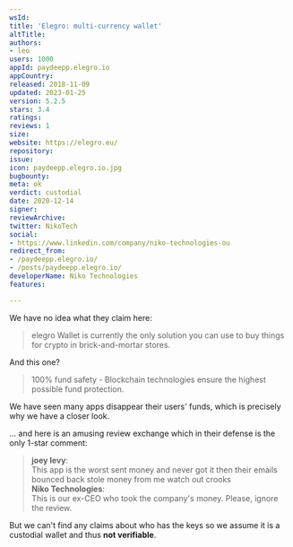 ```yaml
---
wsId: 
title: 'Elegro: multi-currency wallet'
altTitle: 
authors:
- leo
users: 1000
appId: paydeepp.elegro.io
appCountry: 
released: 2018-11-09
updated: 2023-01-25
version: 5.2.5
stars: 3.4
ratings: 
reviews: 1
size: 
website: https://elegro.eu/
repository: 
issue: 
icon: paydeepp.elegro.io.jpg
bugbounty: 
meta: ok
verdict: custodial
date: 2020-12-14
signer: 
reviewArchive: 
twitter: NikoTech
social:
- https://www.linkedin.com/company/niko-technologies-ou
redirect_from:
- /paydeepp.elegro.io/
- /posts/paydeepp.elegro.io/
developerName: Niko Technologies
features: 

---
```


We have no idea what they claim here:

> elegro Wallet is currently the only solution you can use to buy things for
  crypto in brick-and-mortar stores.

And this one?

> 100% fund safety - Blockchain technologies ensure the highest possible fund protection.

We have seen many apps disappear their users' funds, which is precisely why we
have a closer look.

... and here is an amusing review exchange which in their defense is the only
1-star comment:

> **joey levy**:<br>
  This app is the worst sent money and never got it then their emails bounced
  back stole money from me watch out crooks<br>
  **Niko Technologies**:<br>
  This is our ex-CEO who took the company's money. Please, ignore the review.

But we can't find any claims about who has the keys so we assume it is a
custodial wallet and thus **not verifiable**.
